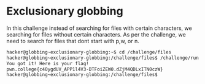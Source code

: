 # Exclusionary globbing

In this challenge instead of searching for files with certain characters, we searching for files without certain characters. As per the challenge, we need to search for files that dont start with p,w, or n.


```bash
hacker@globbing~exclusionary-globbing:~$ cd /challenge/files
hacker@globbing~exclusionary-globbing:/challenge/files$ /challenge/run [^pwn]*
You got it! Here is your flag!
pwn.college{c4OygdUV_APP1l4V3-DTFoiZEW0.dZjM4QDLxITN0czW}
hacker@globbing~exclusionary-globbing:/challenge/files$

